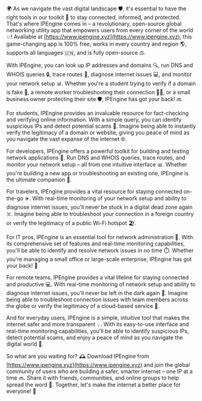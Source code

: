 🌍 As we navigate the vast digital landscape 🛡️, it's essential to have the right tools in our toolkit 🔧 to stay connected, informed, and protected. That's where IPEngine comes in – a revolutionary, open-source global networking utility app that empowers users from every corner of the world 💥! Available at [https://www.ipengine.xyz](https://www.ipengine.xyz), this game-changing app is 100% free, works in every country and region 🌎, supports all languages 🇺🇳, and is fully open-source ⚖️.

With IPEngine, you can look up IP addresses and domains 🔍, run DNS and WHOIS queries 🔒, trace routes 📍, diagnose internet issues 💻, and monitor your network setup 📊. Whether you're a student trying to verify if a domain is fake 💸, a remote worker troubleshooting their connection 🏃‍♂️, or a small business owner protecting their site 🛡️, IPEngine has got your back! 🔜

For students, IPEngine provides an invaluable resource for fact-checking and verifying online information. With a simple query, you can identify suspicious IPs and detect potential scams 🚨. Imagine being able to instantly verify the legitimacy of a domain or website, giving you peace of mind as you navigate the vast expanse of the internet 🌐.

For developers, IPEngine offers a powerful toolkit for building and testing network applications 🔧. Run DNS and WHOIS queries, trace routes, and monitor your network setup – all from one intuitive interface 📊. Whether you're building a new app or troubleshooting an existing one, IPEngine is the ultimate companion 🤩.

For travelers, IPEngine provides a vital resource for staying connected on-the-go ✈️. With real-time monitoring of your network setup and ability to diagnose internet issues, you'll never be stuck in a digital dead zone again ☠️. Imagine being able to troubleshoot your connection in a foreign country or verify the legitimacy of a public Wi-Fi hotspot 🏖️.

For IT pros, IPEngine is an essential tool for network administration 🔧. With its comprehensive set of features and real-time monitoring capabilities, you'll be able to identify and resolve network issues in no time ⏱️. Whether you're managing a small office or large-scale enterprise, IPEngine has got your back! 🎯

For remote teams, IPEngine provides a vital lifeline for staying connected and productive 💻. With real-time monitoring of network setup and ability to diagnose internet issues, you'll never be left in the dark again 🔦. Imagine being able to troubleshoot connection issues with team members across the globe or verify the legitimacy of a cloud-based service 🌟.

And for everyday users, IPEngine is a simple, intuitive tool that makes the internet safer and more transparent 💡. With its easy-to-use interface and real-time monitoring capabilities, you'll be able to identify suspicious IPs, detect potential scams, and enjoy a peace of mind as you navigate the digital world 🌈.

So what are you waiting for? 🕰️ Download IPEngine from [https://www.ipengine.xyz](https://www.ipengine.xyz) and join the global community of users who are building a safer, smarter internet – one IP at a time 🔜. Share it with friends, communities, and online groups to help spread the word 💬. Together, let's make the internet a better place for everyone! 🌈